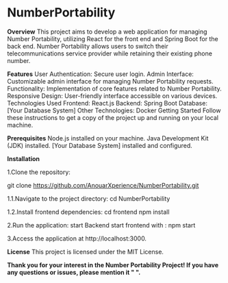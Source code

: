 # NumberPortability
**Overview**
This project aims to develop a web application for managing Number Portability, utilizing React for the front end and Spring Boot for the back end. Number Portability allows users to switch their telecommunications service provider while retaining their existing phone number.

**Features**
User Authentication: Secure user login.
Admin Interface: Customizable admin interface for managing Number Portability requests.
Functionality: Implementation of core features related to Number Portability.
Responsive Design: User-friendly interface accessible on various devices.
Technologies Used
Frontend: React.js
Backend: Spring Boot
Database: [Your Database System]
Other Technologies: Docker
Getting Started
Follow these instructions to get a copy of the project up and running on your local machine.

**Prerequisites**
Node.js installed on your machine.
Java Development Kit (JDK) installed.
[Your Database System] installed and configured.

**Installation**

1.Clone the repository:

git clone https://github.com/AnouarXperience/NumberPortability.git

1.1.Navigate to the project directory:
cd NumberPortability

1.2.Install frontend dependencies:
cd frontend
npm install

2.Run the application:
start Backend
start frontend with : npm start

3.Access the application at http://localhost:3000.

**License**
This project is licensed under the MIT License.

****Thank you for your interest in the Number Portability Project! If you have any questions or issues, please mention it " ".****


